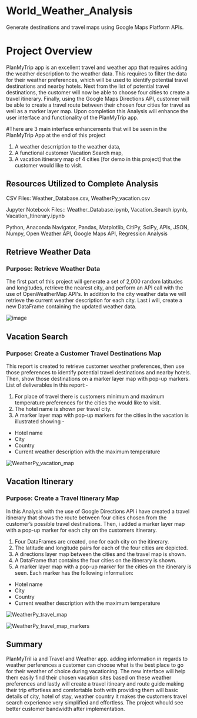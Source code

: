 # World_Weather_Analysis
Generate destinations and travel maps using Google Maps Platform APIs.
# Project Overview
PlanMyTrip app is an excellent travel and weather app that requires adding the weather description to the weather data.
This requires to filter the data for their weather preferences, which will be used to identify potential travel destinations and nearby hotels. 
Next from the list of potential travel destinations, the customer will now be able to choose four cities to create a travel itinerary. Finally, using the Google Maps Directions API, customer will be able to create a travel route between their chosen four cities for travel as well as a marker layer map.
Upon completion this Analysis will enhance the user interface and functionality of the PlanMyTrip app.

#There are 3 main interface enhancements that will be seen in the PlanMyTrip App at the end of this project
1. A weather descrription to the weather data,
2. A functional customer Vacation Search map,
3. A vacation itinerary map of 4 cities [for demo in this project] that the customer would like to visit.


## Resources Utilized to Complete Analysis
CSV Files: Weather_Database.csv, WeatherPy_vacation.csv

Jupyter Notebook Files:: Weather_Database.ipynb, Vacation_Search.ipynb, Vacation_Itinerary.ipynb

Python, Anaconda Navigator, Pandas, Matplotlib, CitiPy, SciPy, APIs, JSON, Numpy, Open Weather API, Google Maps API, Regression Analysis

## Retrieve Weather Data 
### Purpose: Retrieve Weather Data
The first part of this project will generate a set of 2,000 random latitudes and longitudes, retrieve the nearest city, and perform an API call with the use of OpenWeatherMap API's. In addition to the city weather data  we will retrieve the current weather description for each city. Last i will, create a new DataFrame containing the updated weather data.

![image](https://user-images.githubusercontent.com/96351897/153705871-0059cb28-627c-42de-9759-c4ecfab220cf.png)



## Vacation Search
### Purpose: Create a Customer Travel Destinations Map 

This report is created to retrieve customer weather preferences, then use those preferences to identify potential travel destinations and nearby hotels. Then, show those destinations on a marker layer map with pop-up markers.
List of deliverables in this report:-
1. For place of travel there is customers minimum and maximum temperature preferences for the cities the would like to visit.
2. The hotel name is shown per travel city.
3. A marker layer map with pop-up markers for the cities in the vacation is illustrated showing -
- Hotel name
- City
- Country
- Current weather description with the maximum temperature

![WeatherPy_vacation_map](https://user-images.githubusercontent.com/96351897/153704856-ef8e689e-7b04-4fda-870e-2f0630a7a7e5.png)

## Vacation Itinerary
### Purpose: Create a Travel Itinerary Map

In this Analysis with the use of Google Directions API i have created a travel itinerary that shows the route between four cities chosen from the customer’s possible travel destinations. Then, i added a marker layer map with a pop-up marker for each city on the customers itinerary.
1. Four DataFrames are created, one for each city on the itinerary.
2. The latitude and longitude pairs for each of the four cities are depicted.
3. A directions layer map between the cities and the travel map is shown. 
4. A DataFrame that contains the four cities on the itinerary is shown.
5. A marker layer map with a pop-up marker for the cities on the itinerary is seen. 
Each marker has the following information: 
- Hotel name
- City
- Country
- Current weather description with the maximum temperature

![WeatherPy_travel_map](https://user-images.githubusercontent.com/96351897/153705167-141679c9-b255-4f2a-8689-6b421f5f147d.png)


![WeatherPy_travel_map_markers](https://user-images.githubusercontent.com/96351897/153705171-0a1c90c1-f935-4921-b8b8-070c380d16a5.png)


## Summary
PlanMyTril ia and Travel and Weather app. adding information in regards to weather perferences a customer can choose what is the best place to go for their weather of choice during vacationing. The new interface will help them easily find their chosen vacation sites based on these weather preferences and lastly will create a travel itineary and route guide making their trip effortless and comfortable both with providing them will basic details of city, hotel of stay, weather country it makes the customers travel  search experience very simplified and effortless. The project whould see better customer bandwidth after implementation. 
